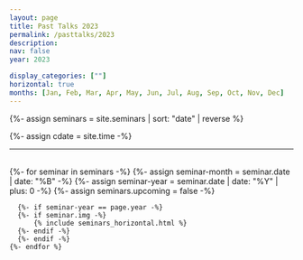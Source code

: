 ```yaml
---
layout: page
title: Past Talks 2023
permalink: /pasttalks/2023
description: 
nav: false
year: 2023

display_categories: [""]
horizontal: true
months: [Jan, Feb, Mar, Apr, May, Jun, Jul, Aug, Sep, Oct, Nov, Dec]
---
```


{%- assign seminars = site.seminars | sort: "date" | reverse %}

{%- assign cdate = site.time  -%}

<hr>



    
<br>


<!-- {{ cdate }} -->


<!-- {{ month | date:"%B"}} -->
<div class="seminars">
  <div class="container">
    {%- for seminar in seminars -%}
      {%- assign seminar-month = seminar.date | date: "%B" -%}
      {%- assign seminar-year = seminar.date | date: "%Y"  | plus: 0 -%}
      {%- assign seminars.upcoming = false -%}
      
      {%- if seminar-year == page.year -%}
      {%- if seminar.img -%}
          {% include seminars_horizontal.html %}
      {%- endif -%}
      {%- endif -%}
    {%- endfor %}
  </div>
</div>






